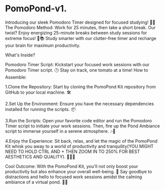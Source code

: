 # PomoPond-v1.
 Introducing our sleek Pomodoro Timer designed for focused studying! 🍅✨  The Pomodoro Method: Work for 25 minutes, then take a short break. Our twist? Enjoy energizing 25-minute breaks between study sessions for extreme focus! 🚀📚  Study smarter with our clutter-free timer and recharge your brain for maximum productivity.


What's Inside?

Pomodoro Timer Script: Kickstart your focused work sessions with our Pomodoro Timer script. 🕒 Stay on track, one tomato at a time!
How to Assemble:

1.Clone the Repository: Start by cloning the PomoPond Kit repository from GitHub to your local machine. 🛠️

2.Set Up the Environment: Ensure you have the necessary dependencies installed for running the scripts. 📦

3.Run the Scripts: Open your favorite code editor and run the Pomodoro Timer script to initiate your work sessions. Then, fire up the Pond Ambiance script to immerse yourself in a serene atmosphere. 🎶🌅

4.Enjoy the Experience: Sit back, relax, and let the magic of the PomoPond Kit whisk you away to a world of productivity and tranquility(YOU MIGHT NEED TO HOLD CTRL AND + THEN ZOOM IN TO 250% FOR BEST AESTHETICS AND QUALITY). 🚀💆‍♂️

Cool Outcome:
With the PomoPond Kit, you'll not only boost your productivity but also enhance your overall well-being. 🌟 Say goodbye to distractions and hello to focused work sessions amidst the calming ambiance of a virtual pond. 🌺🌊

